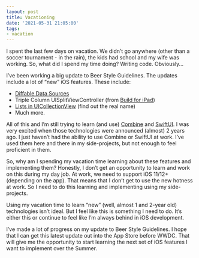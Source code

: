```yaml
---
layout: post
title: Vacationing️
date: '2021-05-31 21:05:00'
tags:
- vacation
---
```


I spent the last few days on vacation. We didn’t go anywhere (other than a soccer tournament - in the rain), the kids had school and my wife was working. So, what did I spend my time doing? Writing code. Obviously…

I’ve been working a big update to Beer Style Guidelines. The updates include a lot of “new” iOS features. These include:

- [Diffable Data Sources](https://developer.apple.com/videos/play/wwdc2020/10045/)
- Triple Column UISplitViewController (from [Build for iPad](https://developer.apple.com/videos/play/wwdc2020/10105/))
- [Lists in UICollectionView](https://developer.apple.com/videos/play/wwdc2020/10026/) (find out the real name)
- Much more.

All of this and I’m still trying to learn (and use) [Combine](https://developer.apple.com/documentation/Combine) and [SwiftUI](https://developer.apple.com/xcode/swiftui/). I was very excited when those technologies were announced (almost) 2 years ago. I just haven’t had the ability to use Combine or SwiftUI at work. I’ve used them here and there in my side-projects, but not enough to feel proficient in them.

So, why am I spending my vacation time learning about these features and implementing them? Honestly, I don’t get an opportunity to learn and work on this during my day job. At work, we need to support iOS 11/12+ (depending on the app). That means that I don’t get to use the new hotness at work. So I need to do this learning and implementing using my side-projects.

Using my vacation time to learn “new” (well, almost 1 and 2-year old) technologies isn’t ideal. But I feel like this is something I need to do. It’s either this or continue to feel like I’m always behind in iOS development.

I’ve made a lot of progress on my update to Beer Style Guidelines. I hope that I can get this latest update out into the App Store before WWDC. That will give me the opportunity to start learning the next set of iOS features I want to implement over the Summer.

